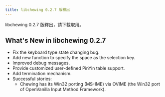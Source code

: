 ```yaml
---
title: libchewing 0.2.7 版釋出
---
```

libchewing 0.2.7 版釋出，請下載取用。

What's New in libchewing 0.2.7
----------------------------------------------------------
* Fix the keyboard type state changing bug.
* Add new function to specify the space as the selection key.
* Improved debug messages.
* Provide customized user-defined PinYin table support.
* Add termination mechanism.
* Successful stories:
    - Chewing has its Win32 porting (MS-IME) via OVIME (the Win32 port of OpenVanilla Input Method Framework).
